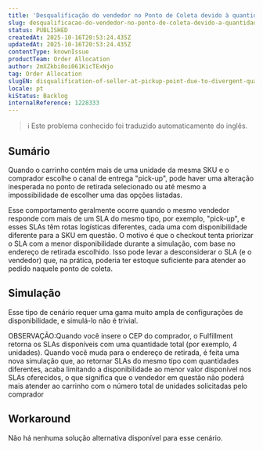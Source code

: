 ```yaml
---
title: 'Desqualificação do vendedor no Ponto de Coleta devido à quantidade divergente entre os SLAs no Checkout'
slug: desqualificacao-do-vendedor-no-ponto-de-coleta-devido-a-quantidade-divergente-entre-os-slas-no-checkout
status: PUBLISHED
createdAt: 2025-10-16T20:53:24.435Z
updatedAt: 2025-10-16T20:53:24.435Z
contentType: knownIssue
productTeam: Order Allocation
author: 2mXZkbi0oi061KicTExNjo
tag: Order Allocation
slugEN: disqualification-of-seller-at-pickup-point-due-to-divergent-quantity-between-slas-at-checkout
locale: pt
kiStatus: Backlog
internalReference: 1228333
---
```


>ℹ️ Este problema conhecido foi traduzido automaticamente do inglês.

## Sumário


Quando o carrinho contém mais de uma unidade da mesma SKU e o comprador escolhe o canal de entrega "pick-up", pode haver uma alteração inesperada no ponto de retirada selecionado ou até mesmo a impossibilidade de escolher uma das opções listadas.

Esse comportamento geralmente ocorre quando o mesmo vendedor responde com mais de um SLA do mesmo tipo, por exemplo, "pick-up", e esses SLAs têm rotas logísticas diferentes, cada uma com disponibilidade diferente para a SKU em questão.
O motivo é que o checkout tenta priorizar o SLA com a menor disponibilidade durante a simulação, com base no endereço de retirada escolhido. Isso pode levar a desconsiderar o SLA (e o vendedor) que, na prática, poderia ter estoque suficiente para atender ao pedido naquele ponto de coleta.
## Simulação


Esse tipo de cenário requer uma gama muito ampla de configurações de disponibilidade, e simulá-lo não é trivial.

OBSERVAÇÃO:Quando você insere o CEP do comprador, o Fulfillment retorna os SLAs disponíveis com uma quantidade total (por exemplo, 4 unidades).
Quando você muda para o endereço de retirada, é feita uma nova simulação que, ao retornar SLAs do mesmo tipo com quantidades diferentes, acaba limitando a disponibilidade ao menor valor disponível nos SLAs oferecidos, o que significa que o vendedor em questão não poderá mais atender ao carrinho com o número total de unidades solicitadas pelo comprador
## Workaround



Não há nenhuma solução alternativa disponível para esse cenário.


